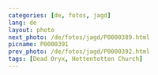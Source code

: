 ```yaml
---
categories: [de, fotos, jagd]
lang: de
layout: photo
next_photo: /de/fotos/jagd/P0000389.html
picname: P0000391
prev_photo: /de/fotos/jagd/P0000392.html
tags: [Dead Oryx, Hottentotten Church]
---
```

